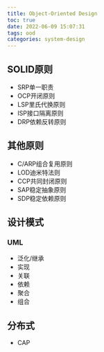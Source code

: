 ```yaml
---
title: Object-Oriented Design
toc: true
date: 2022-06-09 15:07:31
tags: ood
categories: system-design
---
```


## SOLID原则

- SRP单一职责
- OCP开闭原则
- LSP里氏代换原则
- ISP接口隔离原则
- DRP依赖反转原则

## 其他原则

- C/ARP组合复用原则
- LOD迪米特法则
- CCP共同封闭原则
- SAP稳定抽象原则
- SDP稳定依赖原则

## 设计模式

### UML

- 泛化/继承
- 实现
- 关联
- 依赖
- 聚合
- 组合

## 分布式

- CAP